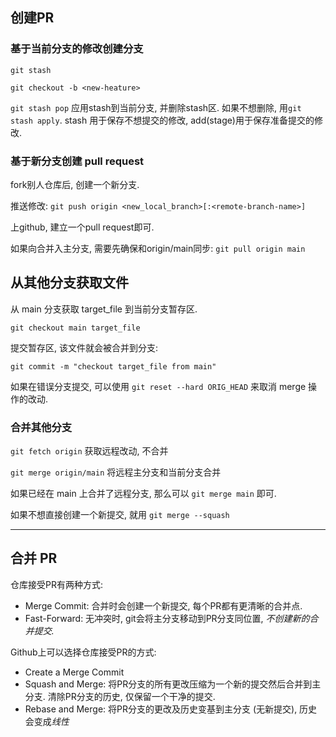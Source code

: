 
## 创建PR

### 基于当前分支的修改创建分支

`git stash`

`git checkout -b <new-heature>`

`git stash pop` 应用stash到当前分支, 并删除stash区. 如果不想删除, 用`git stash apply`. stash 用于保存不想提交的修改, add(stage)用于保存准备提交的修改.

### 基于新分支创建 pull request

fork别人仓库后, 创建一个新分支. 

推送修改: `git push origin <new_local_branch>[:<remote-branch-name>]`

上github, 建立一个pull request即可.

如果向合并入主分支, 需要先确保和origin/main同步: `git pull origin main`

## 从其他分支获取文件

从 main 分支获取 target_file 到当前分支暂存区.
```shell
git checkout main target_file
```

提交暂存区, 该文件就会被合并到分支:
```shell
git commit -m "checkout target_file from main"
```

如果在错误分支提交, 可以使用 `git reset --hard ORIG_HEAD` 来取消 merge 操作的改动.

### 合并其他分支

`git fetch origin` 获取远程改动, 不合并

`git merge origin/main` 将远程主分支和当前分支合并

如果已经在 main 上合并了远程分支, 那么可以 `git merge main` 即可.

如果不想直接创建一个新提交, 就用 `git merge --squash`

***

## 合并 PR

仓库接受PR有两种方式:
- Merge Commit: 合并时会创建一个新提交, 每个PR都有更清晰的合并点.
- Fast-Forward: 无冲突时, git会将主分支移动到PR分支同位置, *不创建新的合并提交.*

Github上可以选择仓库接受PR的方式:
- Create a Merge Commit
- Squash and Merge: 将PR分支的所有更改压缩为一个新的提交然后合并到主分支. 清除PR分支的历史, 仅保留一个干净的提交.
- Rebase and Merge: 将PR分支的更改及历史变基到主分支 (无新提交), 历史会变成*线性*